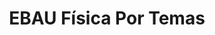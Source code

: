 ---
title: "EBAU Física Por Temas"  # Add a page title.
summary: "Preguntas resueltas de EBAU Física."  # Add a page description.
type: "widget_page"  # Page type is a Widget Page
url: "recursos-fisica-quimica/ebau/fisica/por-temas"
---
